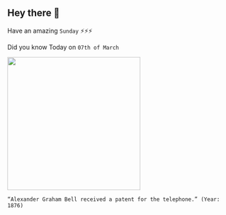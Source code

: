 ## Hey there 👋
Have an amazing `Sunday` ⚡⚡⚡

Did you know Today on `07th of March`
 
 [<img src="https://cdn.britannica.com/84/115184-050-40B64A5D/Alexander-Graham-Bell-telephone-link-Chicago-New-October-18-1892.jpg" width="300" />](https://www.history.com/this-day-in-history/alexander-graham-bell-patents-the-telephone#:~:text=On%20March%207%2C%201876%2C%2029,revolutionary%20new%20invention%E2%80%93the%20telephone.&text=Samuel%20F.B.%20Morse's%20invention%20of,possible%20between%20two%20distant%20points.) 
 ```
“Alexander Graham Bell received a patent for the telephone.” (Year: 1876)
```
